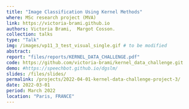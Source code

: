 ```yaml
---
title: "Image Classification Using Kernel Methods"
where: MSc research project (MVA)
link: https://victoria-brami.github.io
authors: Victoria Brami,  Margot Cosson.
collection: talks
type: "Talk"
img: /images/vp11_3_test_visual_single.gif # to be modified
abstract: 
report: "files/reports/KERNEL_DATA_CHALLENGE.pdf"
code: https://github.com/victoria-brami/kernel_data_challenge.git
demo: #https://speechbot.github.io/dgslm/
slides: /files/slides/
permalink: /projects/2022-04-01-kernel-data-challenge-project-3/
date: 2022-03-01
period: March 2022
location: "Paris, FRANCE"
---
```


